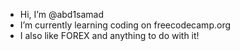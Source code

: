 -  Hi, I’m @abd1samad
- I’m currently learning coding on freecodecamp.org
- I also like FOREX and anything to do with it!

